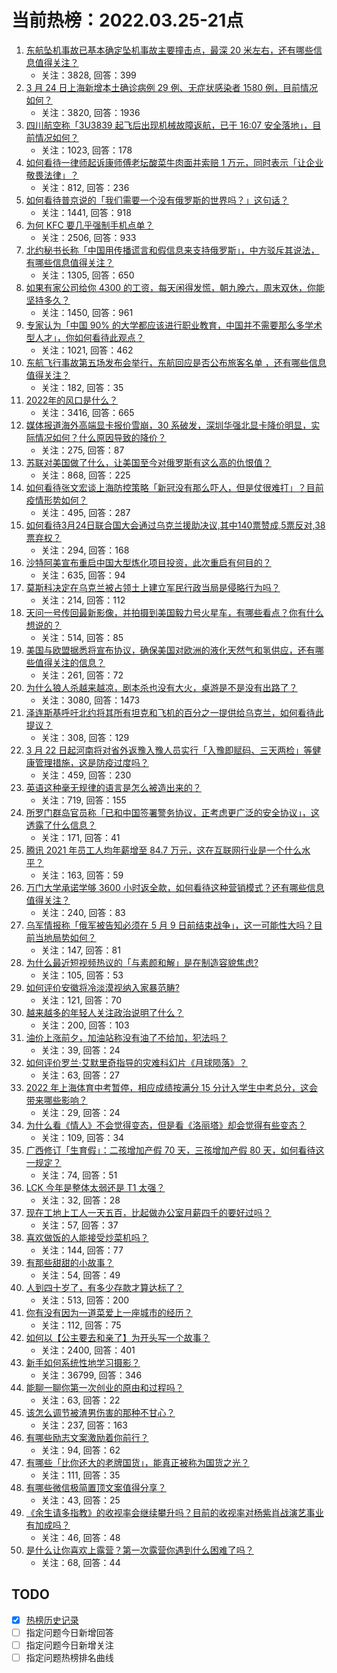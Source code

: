 # 当前热榜：2022.03.25-21点
1. [东航坠机事故已基本确定坠机事故主要撞击点，最深 20 米左右，还有哪些信息值得关注？](https://www.zhihu.com/question/523860002)
    * 关注：3828, 回答：399
2. [3 月 24 日上海新增本土确诊病例 29 例、无症状感染者 1580 例，目前情况如何？](https://www.zhihu.com/question/523966879)
    * 关注：3820, 回答：1936
3. [四川航空称「3U3839 起飞后出现机械故障返航，已于 16:07 安全落地」，目前情况如何？](https://www.zhihu.com/question/524031121)
    * 关注：1023, 回答：178
4. [如何看待一律师起诉康师傅老坛酸菜牛肉面并索赔 1 万元，同时表示「让企业敬畏法律」？](https://www.zhihu.com/question/523869842)
    * 关注：812, 回答：236
5. [如何看待普京说的「我们需要一个没有俄罗斯的世界吗？」这句话？](https://www.zhihu.com/question/519340731)
    * 关注：1441, 回答：918
6. [为何 KFC 要几乎强制手机点单？](https://www.zhihu.com/question/337011684)
    * 关注：2506, 回答：933
7. [北约秘书长称「中国用传播谎言和假信息来支持俄罗斯」，中方驳斥其说法，有哪些信息值得关注？](https://www.zhihu.com/question/523849751)
    * 关注：1305, 回答：650
8. [如果有家公司给你 4300 的工资，每天闲得发慌，朝九晚六，周末双休，你能坚持多久？](https://www.zhihu.com/question/523434589)
    * 关注：1450, 回答：961
9. [专家认为「中国 90% 的大学都应该进行职业教育，中国并不需要那么多学术型人才」，你如何看待此观点？](https://www.zhihu.com/question/523865521)
    * 关注：1021, 回答：462
10. [东航飞行事故第五场发布会举行，东航回应是否公布旅客名单 ，还有哪些信息值得关注？](https://www.zhihu.com/question/524066512)
    * 关注：182, 回答：35
11. [2022年的风口是什么？](https://www.zhihu.com/question/511953598)
    * 关注：3416, 回答：665
12. [媒体报道海外高端显卡报价雪崩，30 系破发，深圳华强北显卡降价明显，实际情况如何？什么原因导致的降价？](https://www.zhihu.com/question/523982393)
    * 关注：275, 回答：87
13. [苏联对美国做了什么，让美国至今对俄罗斯有这么高的仇恨值？](https://www.zhihu.com/question/62893418)
    * 关注：868, 回答：225
14. [如何看待张文宏谈上海防控策略「新冠没有那么吓人，但是仗很难打」？目前疫情形势如何？](https://www.zhihu.com/question/523782223)
    * 关注：495, 回答：287
15. [如何看待3月24日联合国大会通过乌克兰援助决议,其中140票赞成,5票反对,38票弃权？](https://www.zhihu.com/question/523965621)
    * 关注：294, 回答：168
16. [沙特阿美宣布重启中国大型炼化项目投资，此次重启有何目的？](https://www.zhihu.com/question/521516908)
    * 关注：635, 回答：94
17. [莫斯科决定在乌克兰被占领土上建立军民行政当局是侵略行为吗？](https://www.zhihu.com/question/523993051)
    * 关注：214, 回答：112
18. [天问一号传回最新影像，并拍摄到美国毅力号火星车，有哪些看点？你有什么想说的？](https://www.zhihu.com/question/523805850)
    * 关注：514, 回答：85
19. [美国与欧盟据悉将宣布协议，确保美国对欧洲的液化天然气和氢供应，还有哪些值得关注的信息？](https://www.zhihu.com/question/523705968)
    * 关注：261, 回答：72
20. [为什么狼人杀越来越凉，剧本杀也没有大火，桌游是不是没有出路了？](https://www.zhihu.com/question/412234267)
    * 关注：3080, 回答：1473
21. [泽连斯基呼吁北约将其所有坦克和飞机的百分之一提供给乌克兰，如何看待此提议？](https://www.zhihu.com/question/523881401)
    * 关注：308, 回答：129
22. [3 月 22 日起河南将对省外返豫入豫人员实行「入豫即赋码、三天两检」等健康管理措施，这是防疫过度吗？](https://www.zhihu.com/question/523378677)
    * 关注：459, 回答：230
23. [英语这种毫无规律的语言是怎么被造出来的？](https://www.zhihu.com/question/523005869)
    * 关注：719, 回答：155
24. [所罗门群岛官员称「已和中国签署警务协议，正考虑更广泛的安全协议」，这透露了什么信息？](https://www.zhihu.com/question/524027795)
    * 关注：171, 回答：41
25. [腾讯 2021 年员工人均年薪增至 84.7 万元，这在互联网行业是一个什么水平？](https://www.zhihu.com/question/523823261)
    * 关注：163, 回答：59
26. [万门大学承诺学够 3600 小时返全款，如何看待这种营销模式？还有哪些信息值得关注？](https://www.zhihu.com/question/523577325)
    * 关注：240, 回答：83
27. [乌军情报称「俄军被告知必须在 5 月 9 日前结束战争」，这一可能性大吗？目前当地局势如何？](https://www.zhihu.com/question/524076973)
    * 关注：147, 回答：81
28. [为什么最近短视频热议的「与素颜和解」是在制造容貌焦虑?](https://www.zhihu.com/question/523567929)
    * 关注：105, 回答：53
29. [如何评价安徽将冷淡漠视纳入家暴范畴?](https://www.zhihu.com/question/524040026)
    * 关注：121, 回答：70
30. [越来越多的年轻人关注政治说明了什么？](https://www.zhihu.com/question/439820891)
    * 关注：200, 回答：103
31. [油价上涨前夕，加油站称没有油了不给加，犯法吗？](https://www.zhihu.com/question/522405803)
    * 关注：39, 回答：24
32. [如何评价罗兰·艾默里奇指导的灾难科幻片《月球陨落》？](https://www.zhihu.com/question/514693767)
    * 关注：63, 回答：27
33. [2022 年上海体育中考暂停，相应成绩按满分 15 分计入学生中考总分，这会带来哪些影响？](https://www.zhihu.com/question/523785636)
    * 关注：29, 回答：24
34. [为什么看《情人》不会觉得变态，但是看《洛丽塔》却会觉得有些变态？](https://www.zhihu.com/question/293458508)
    * 关注：109, 回答：34
35. [广西修订「生育假」：二孩增加产假 70 天，三孩增加产假 80 天，如何看待这一规定？](https://www.zhihu.com/question/523824730)
    * 关注：74, 回答：51
36. [LCK 今年是整体太弱还是 T1 太强？](https://www.zhihu.com/question/522646005)
    * 关注：32, 回答：28
37. [现在工地上工人一天五百，比起做办公室月薪四千的要好过吗？](https://www.zhihu.com/question/523368488)
    * 关注：57, 回答：37
38. [喜欢做饭的人能接受炒菜机吗？](https://www.zhihu.com/question/520944568)
    * 关注：144, 回答：77
39. [有那些甜甜的小故事？](https://www.zhihu.com/question/512833170)
    * 关注：54, 回答：49
40. [人到四十岁了，有多少存款才算达标了？](https://www.zhihu.com/question/404828093)
    * 关注：513, 回答：200
41. [你有没有因为一道菜爱上一座城市的经历？](https://www.zhihu.com/question/521133547)
    * 关注：112, 回答：75
42. [如何以【公主要去和亲了】为开头写一个故事？](https://www.zhihu.com/question/400122549)
    * 关注：2400, 回答：401
43. [新手如何系统性地学习摄影？](https://www.zhihu.com/question/36095338)
    * 关注：36799, 回答：346
44. [能聊一聊你第一次创业的原由和过程吗？](https://www.zhihu.com/question/455466533)
    * 关注：63, 回答：22
45. [该怎么调节被渣男伤害的那种不甘心？](https://www.zhihu.com/question/428752132)
    * 关注：237, 回答：163
46. [有哪些励志文案激励着你前行？](https://www.zhihu.com/question/523453781)
    * 关注：94, 回答：62
47. [有哪些「比你还大的老牌国货」，能真正被称为国货之光？](https://www.zhihu.com/question/524082947)
    * 关注：111, 回答：35
48. [有哪些微信极简置顶文案值得分享？](https://www.zhihu.com/question/522935084)
    * 关注：43, 回答：25
49. [《余生请多指教》的收视率会继续攀升吗？目前的收视率对杨紫肖战演艺事业有加成吗？](https://www.zhihu.com/question/523864630)
    * 关注：46, 回答：48
50. [是什么让你喜欢上露营？第一次露营你遇到什么困难了吗？](https://www.zhihu.com/question/521340004)
    * 关注：68, 回答：44
## TODO
* [x] [热榜历史记录](hot_history/AllHot.md)
* [ ] 指定问题今日新增回答
* [ ] 指定问题今日新增关注
* [ ] 指定问题热榜排名曲线
